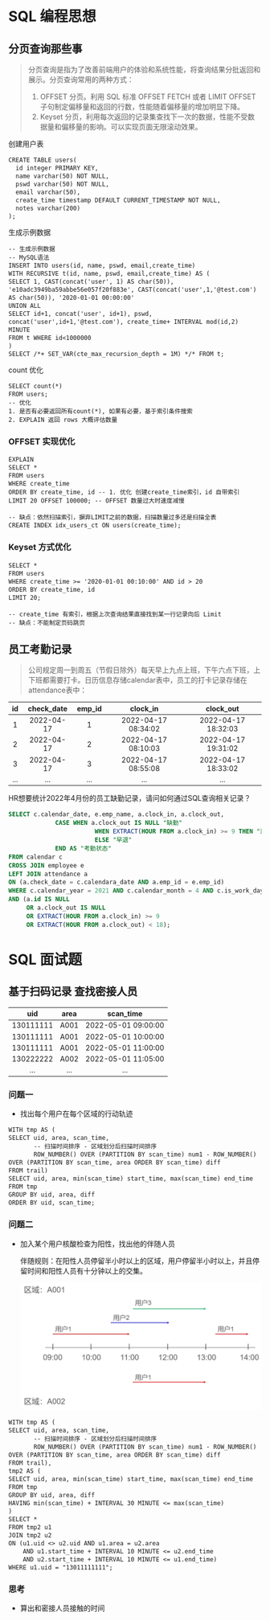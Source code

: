 

# SQL 编程思想

## 分页查询那些事

> 分页查询是指为了改善前端用户的体验和系统性能，将查询结果分批返回和展示。分页查询常用的两种方式：
>
> 1. OFFSET 分页。利用 SQL 标准 OFFSET FETCH 或者 LIMIT OFFSET 子句制定偏移量和返回的行数，性能随着偏移量的增加明显下降。
> 2. Keyset 分页，利用每次返回的记录集查找下一次的数据，性能不受数据量和偏移量的影响。可以实现页面无限滚动效果。

创建用户表

~~~mysql
CREATE TABLE users(
  id integer PRIMARY KEY,
  name varchar(50) NOT NULL,
  pswd varchar(50) NOT NULL,
  email varchar(50),
  create_time timestamp DEFAULT CURRENT_TIMESTAMP NOT NULL,
  notes varchar(200)
);
~~~

生成示例数据

~~~mysql
-- 生成示例数据
-- MySQL语法
INSERT INTO users(id, name, pswd, email,create_time)
WITH RECURSIVE t(id, name, pswd, email,create_time) AS (
SELECT 1, CAST(concat('user', 1) AS char(50)), 'e10adc3949ba59abbe56e057f20f883e', CAST(concat('user',1,'@test.com') AS char(50)), '2020-01-01 00:00:00'
UNION ALL
SELECT id+1, concat('user', id+1), pswd, concat('user',id+1,'@test.com'), create_time+ INTERVAL mod(id,2) MINUTE
FROM t WHERE id<1000000
)
SELECT /*+ SET_VAR(cte_max_recursion_depth = 1M) */* FROM t;
~~~
count 优化
~~~mysql
SELECT count(*)
FROM users;
-- 优化
1. 是否有必要返回所有count(*), 如果有必要，基于索引条件搜索
2. EXPLAIN 返回 rows 大概评估数量
~~~

### OFFSET 实现优化

~~~mysql
EXPLAIN
SELECT *
FROM users
WHERE create_time
ORDER BY create_time, id -- 1. 优化 创建create_time索引，id 自带索引
LIMIT 20 OFFSET 100000; -- OFFSET 数量过大时速度减慢

-- 缺点：依然扫描索引，摒弃LIMIT之前的数据，扫描数量过多还是扫描全表
CREATE INDEX idx_users_ct ON users(create_time);
~~~

### Keyset 方式优化

~~~mysql
SELECT *
FROM users
WHERE create_time >= '2020-01-01 00:10:00' AND id > 20
ORDER BY create_time, id
LIMIT 20;

-- create_time 有索引，根据上次查询结果直接找到某一行记录向后 Limit
-- 缺点：不能制定页码跳页
~~~


## 员工考勤记录
> 公司规定周一到周五（节假日除外）每天早上九点上班，下午六点下班，上下班都需要打卡。日历信息存储calendar表中，员工的打卡记录存储在attendance表中：

|  id  | check_date | emp_id |      clock_in       |      clock_out      |
| :--: | :--------: | :----: | :-----------------: | :-----------------: |
|  1   | 2022-04-17 |   1    | 2022-04-17 08:34:02 | 2022-04-17 18:32:03 |
|  2   | 2022-04-17 |   2    | 2022-04-17 08:10:03 | 2022-04-17 19:31:02 |
|  3   | 2022-04-17 |   3    | 2022-04-17 08:55:08 | 2022-04-17 18:33:02 |
| ...  |    ...     |  ...   |         ...         |         ...         |

HR想要统计2022年4月份的员工缺勤记录，请问如何通过SQL查询相关记录？

~~~sql
SELECT c.calendar_date, e.emp_name, a.clock_in, a.clock_out,
			 CASE WHEN a.clock_out IS NULL "缺勤"
			 			WHEN EXTRACT(HOUR FROM a.clock_in) >= 9 THEN "迟到"
			 			ELSE "早退"
			 END AS "考勤状态"
FROM calendar c
CROSS JOIN employee e
LEFT JOIN attendance a
ON (a.check_date = c.calendara_date AND a.emp_id = e.emp_id)
WHERE c.calendar_year = 2021 AND c.calendar_month = 4 AND c.is_work_day = 'Y'
AND (a.id IS NULL
     OR a.clock_out IS NULL
     OR EXTRACT(HOUR FROM a.clock_in) >= 9
     OR EXTRACT(HOUR FROM a.clock_out) < 18);
~~~

# SQL 面试题

## 基于扫码记录 查找密接人员

|    uid    | area |      scan_time      |
| :-------: | :--: | :-----------------: |
| 130111111 | A001 | 2022-05-01 09:00:00 |
| 130111111 | A001 | 2022-05-01 10:00:00 |
| 130111111 | A001 | 2022-05-01 11:00:00 |
| 130222222 | A002 | 2022-05-01 11:05:00 |
|    ...    | ...  |         ...         |

### 问题一

- 找出每个用户在每个区域的行动轨迹

~~~mysql
WITH tmp AS (
SELECT uid, area, scan_time,
	   -- 扫描时间排序 - 区域划分后扫描时间排序
	   ROW_NUMBER() OVER (PARTITION BY scan_time) num1 - ROW_NUMBER() OVER (PARTITION BY scan_time, area ORDER BY scan_time) diff
FROM trail)
SELECT uid, area, min(scan_time) start_time, max(scan_time) end_time
FROM tmp 
GROUP BY uid, area, diff
ORDER BY uid, scan_time;
~~~

### 问题二

- 加入某个用户核酸检查为阳性，找出他的伴随人员

  伴随规则：在阳性人员停留半小时以上的区域，用户停留半小时以上，并且停留时间和阳性人员有十分钟以上的交集。

  ![SQL编程思想-面难题-查找密接1](../.vuepress/public/images/SQL编程思想-面难题-查找密接1.png)

~~~mysql
WITH tmp AS (
SELECT uid, area, scan_time,
	   -- 扫描时间排序 - 区域划分后扫描时间排序
	   ROW_NUMBER() OVER (PARTITION BY scan_time) num1 - ROW_NUMBER() OVER (PARTITION BY scan_time, area ORDER BY scan_time) diff
FROM trail),
tmp2 AS (
SELECT uid, area, min(scan_time) start_time, max(scan_time) end_time
FROM tmp 
GROUP BY uid, area, diff
HAVING min(scan_time) + INTERVAL 30 MINUTE <= max(scan_time)
)
SELECT *
FROM tmp2 u1
JOIN tmp2 u2
ON (u1.uid <> u2.uid AND u1.area = u2.area
	AND u1.start_time + INTERVAL 10 MINUTE <= u2.end_time
	AND u2.start_time + INTERVAL 10 MINUTE <= u1.end_time)
WHERE u1.uid = "13011111111";
~~~

### 思考

- 算出和密接人员接触的时间

